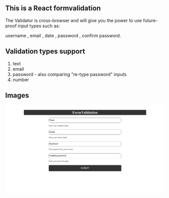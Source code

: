## This is a React formvalidation

<p>The Validator is cross-browser and will give you the power to use future-proof input types such as:
</p>
username , email , date , password , confirm password.

## Validation types support
<ol>
<li> text</li>
<li> email</li>
<li> password - also comparing "re-type password" inputs</li>
<li> number</li>
 <!-- number
 date
 time
 uRL
 search
 file
 tel
 checkbox
 select
 textarea
 hidden – can also have the ‘required’ attribute -->
</li>
</ol>

## Images
<img src="public/Screenshot from 2020-11-15 20-10-00.png" width="800" />
